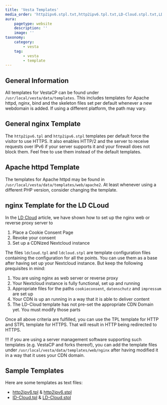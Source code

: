 ```yaml
---
title: 'Vesta Templates'
media_order: 'http2ipv6.stpl.txt,http2ipv6.tpl.txt,LD-Cloud.stpl.txt,LD-Cloud.tpl.txt'
aura:
    pagetype: website
    description: ''
    image: ''
taxonomy:
    category:
        - vesta
    tag:
        - vesta
        - template
---
```


## General Information
All templates for VestaCP can be found under  `/usr/local/vesta/data/templates`. This includes templates for Apache httpd, nginx, bind and the skeleton files set per default whenever a new webdomain is added. If using a different platform, the path may vary.

## General nginx Template
The `http2ipv6.tpl` and `http2ipv6.stpl` templates per default force the visitor to use HTTPS. It also enables HTTP/2 and the server to receive requests over IPv6 if your server supports it and your firewall does not block them. Feel free to use them instead of the default templates.

## Apache httpd Template
The templates for Apache httpd may be found in `/usr/local/vesta/data/templates/web/apache2`. At least whenever using a different PHP version, consider changing the template.

## nginx Template for the LD CLoud
In the [LD Cloud](../../ldcloud) article, we have shown how to set up the nginx web or reverse proxy server to

1. Place a Cookie Consent Page
2. Revoke your consent
3. Set up a CDNized Nextcloud instance

The files `ldcloud.tpl` and `ldcloud.stpl` are template configuration files containing the configuration for all the points. You can use them as a base after having set up your Nextcloud instance. But keep the following prequisites in mind:

1. You are using nginx as web server or reverse proxy
2. Your Nextcloud instance is fully functional, set up and running
3. Appropriate files for the paths `cookieconsent`, `datenschutz` and `impressum` are set up
4. Your CDN is up an running in a way that it is able to deliver content
5. The LD-Cloud template has not pre-set the appropriate CDN Domain yet. You must modify those parts

Once all above criteria are fulfilled, you can use the TPL template for HTTP and STPL template for HTTPS. That will result in HTTP being redirected to HTTPS.

!!! if you are using a server management software supporting such templates (e.g. VestaCP and forks thereof), you can add the template files under `/usr/local/vesta/data/templates/web/nginx` after having modified it in a way that it uses your CDN domain.

## Sample Templates
Here are some templates as text files:

* [http2ipv6.tpl](http2ipv6.tpl.txt) & [http2ipv6.stpl](http2ipv6.stpl.txt)
* [lD-Cloud.tpl](LD-Cloud.tpl.txt) & [LD-Cloud.stpl](LD-Cloud.stpl.txt)